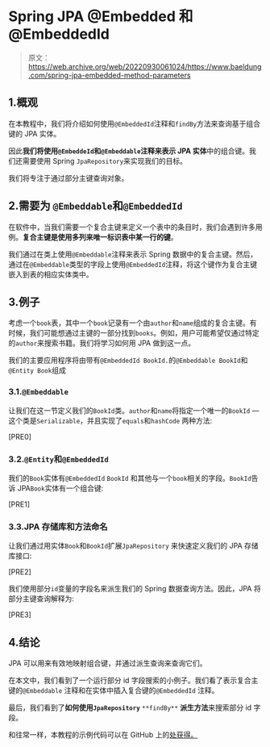 # Spring JPA @Embedded 和@EmbeddedId

> 原文：<https://web.archive.org/web/20220930061024/https://www.baeldung.com/spring-jpa-embedded-method-parameters>

## 1.概观

在本教程中，我们将介绍如何使用`@EmbeddedId`注释和`findBy`方法来查询基于组合键的 JPA 实体。

因此**我们将使用`@EmbeddeId`和`@Embeddable`注释来表示 JPA 实体**中的组合键。我们还需要使用 Spring `JpaRepository`来实现我们的目标。

我们将专注于通过部分主键查询对象。

## 2.需要为 **`@Embeddable`和`@EmbeddedId`**

在软件中，当我们需要一个复合主键来定义一个表中的条目时，我们会遇到许多用例。**复合主键是使用多列来唯一标识表中某一行的键**。

我们通过在类上使用`@Embeddable`注释来表示 Spring 数据中的复合主键。然后，通过在`@Embeddable`类型的字段上使用`@EmbeddedId`注释，将这个键作为复合主键嵌入到表的相应实体类中。

## 3.例子

考虑一个`book`表，其中一个`book`记录有一个由`author`和`name`组成的复合主键。有时候，我们可能想通过主键的一部分找到`books`。例如，用户可能希望仅通过特定的`author`来搜索书籍。我们将学习如何用 JPA 做到这一点。

我们的主要应用程序将由带有`@EmbeddedId BookId.`的`@Embeddable BookId`和`@Entity Book`组成

### 3.1.`@Embeddable`

让我们在这一节定义我们的`BookId`类。`author`和`name`将指定一个唯一的`BookId` —这个类是`Serializable`，并且实现了`equals`和`hashCode` 两种方法:

[PRE0]

### 3.2.`@Entity`和`@EmbeddedId`

我们的`Book`实体有`@EmbeddedId` `BookId` 和其他与一个`book`相关的字段。`BookId`告诉 JPA`Book`实体有一个组合键:

[PRE1]

### 3.3.JPA 存储库和方法命名

让我们通过用实体`Book`和`BookId`扩展`JpaRepository` 来快速定义我们的 JPA 存储库接口:

[PRE2]

我们使用部分`id`变量的字段名来派生我们的 Spring 数据查询方法。因此，JPA 将部分主键查询解释为:

[PRE3]

## 4.结论

JPA 可以用来有效地映射组合键，并通过派生查询来查询它们。

在本文中，我们看到了一个运行部分 id 字段搜索的小例子。我们看了表示复合主键的`@Embeddable` 注释和在实体中插入复合键的`@EmbeddedId` 注释。

最后，我们看到了**如何使用`JpaRepository`** `**findBy**` **派生方法**来搜索部分 id 字段。

和往常一样，本教程的示例代码可以在 GitHub 上的[处获得。](https://web.archive.org/web/20221205203259/https://github.com/eugenp/tutorials/tree/master/persistence-modules/spring-data-jpa-annotations)